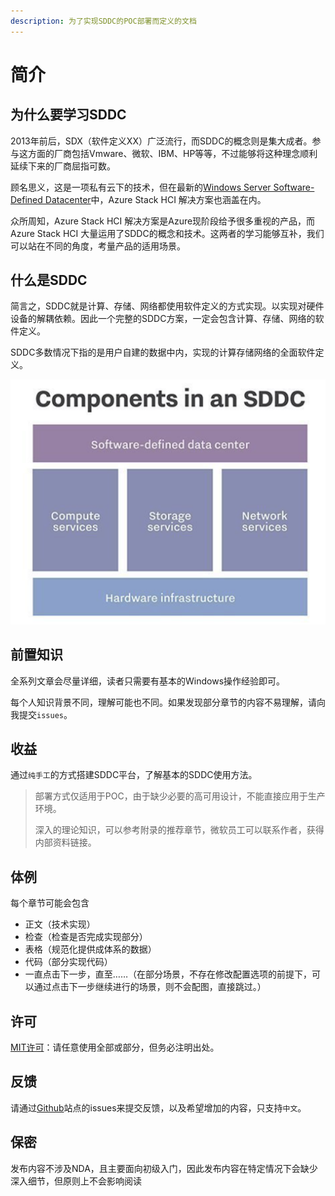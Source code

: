 ```yaml
---
description: 为了实现SDDC的POC部署而定义的文档
---
```


# 简介

## 为什么要学习SDDC

2013年前后，SDX（软件定义XX）广泛流行，而SDDC的概念则是集大成者。参与这方面的厂商包括Vmware、微软、IBM、HP等等，不过能够将这种理念顺利延续下来的厂商屈指可数。

顾名思义，这是一项私有云下的技术，但在最新的[Windows Server Software-Defined Datacenter](https://docs.microsoft.com/en-us/windows-server/sddc)中，Azure Stack HCI 解决方案也涵盖在内。

众所周知，Azure Stack HCI 解决方案是Azure现阶段给予很多重视的产品，而Azure Stack HCI 大量运用了SDDC的概念和技术。这两者的学习能够互补，我们可以站在不同的角度，考量产品的适用场景。

## 什么是SDDC

简言之，SDDC就是计算、存储、网络都使用软件定义的方式实现。以实现对硬件设备的解耦依赖。因此一个完整的SDDC方案，一定会包含计算、存储、网络的软件定义。

SDDC多数情况下指的是用户自建的数据中内，实现的计算存储网络的全面软件定义。

![image](.gitbook/assets/20210705153125.png)

## 前置知识

全系列文章会尽量详细，读者只需要有基本的Windows操作经验即可。

每个人知识背景不同，理解可能也不同。如果发现部分章节的内容不易理解，请向我提交`issues`。

## 收益

通过`纯手工`的方式搭建SDDC平台，了解基本的SDDC使用方法。

> 部署方式仅适用于POC，由于缺少必要的高可用设计，不能直接应用于生产环境。
>
> 深入的理论知识，可以参考附录的推荐章节，微软员工可以联系作者，获得内部资料链接。

## 体例

每个章节可能会包含

- 正文（技术实现）
- 检查（检查是否完成实现部分）
- 表格（规范化提供成体系的数据）
- 代码（部分实现代码）
- 一直点击下一步，直至……（在部分场景，不存在修改配置选项的前提下，可以通过点击下一步继续进行的场景，则不会配图，直接跳过。）

## 许可

[MIT许可](license.md)：请任意使用全部或部分，但务必注明出处。

## 反馈

请通过[Github](https://github.com/kukisama/SDDCPOC)站点的issues来提交反馈，以及希望增加的内容，只支持`中文`。

## 保密

发布内容不涉及NDA，且主要面向初级入门，因此发布内容在特定情况下会缺少深入细节，但原则上不会影响阅读

